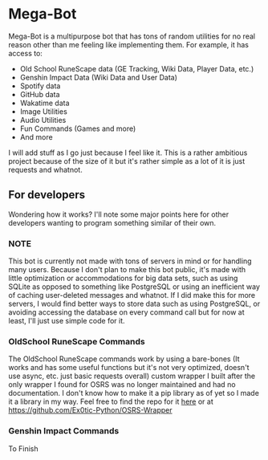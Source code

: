 # Mega-Bot
Mega-Bot is a multipurpose bot that has tons of random utilities for no real reason other than me feeling like implementing them. For example, it has access to:

* Old School RuneScape data (GE Tracking, Wiki Data, Player Data, etc.)
* Genshin Impact Data (Wiki Data and User Data)
* Spotify data
* GitHub data
* Wakatime data
* Image Utilities
* Audio Utilities
* Fun Commands (Games and more)
* And more

I will add stuff as I go just because I feel like it. This is a rather ambitious project because of the size of it but it's rather simple as a lot of it is just requests and whatnot.

## For developers
Wondering how it works? I'll note some major points here for other developers wanting to program something similar of their own.  

### NOTE
This bot is currently not made with tons of servers in mind or for handling many users. Because I don't plan to make this bot public, it's made with little optimization or accommodations for big data sets, such as using SQLite as opposed to something like PostgreSQL or using an inefficient way of caching user-deleted messages and whatnot. If I did make this for more servers, I would find better ways to store data such as using PostgreSQL, or avoiding accessing the database on every command call but for now at least, I'll just use simple code for it.

### OldSchool RuneScape Commands
The OldSchool RuneScape commands work by using a bare-bones (It works and has some useful functions but it's not very optimized, doesn't use async, etc. just basic requests overall) custom wrapper I built after the only wrapper I found for OSRS was no longer maintained and had no documentation. I don't know how to make it a pip library as of yet so I made it a library in my way. Feel free to find the repo for it [here](https://github.com/Ex0tic-Python/OSRS-Wrapper) or at https://github.com/Ex0tic-Python/OSRS-Wrapper

### Genshin Impact Commands
To Finish

